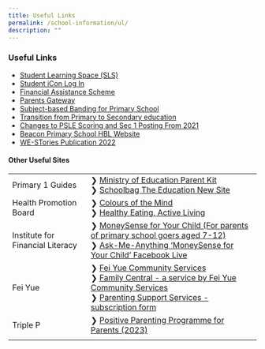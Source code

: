 ```yaml
---
title: Useful Links
permalink: /school-information/ul/
description: ""
---
```

### Useful Links

*   [Student Learning Space (SLS)](https://vle.learning.moe.edu.sg/login)
*   [Student iCon Log In](https://workspace.google.com/dashboard)  
*   [Financial Assistance Scheme](https://www.moe.gov.sg/financial-matters/financial-assistance)  
*   [Parents Gateway](https://pg.moe.edu.sg/)  
*   [Subject-based Banding for Primary School](https://www.moe.gov.sg/primary/curriculum/subject-based-banding)  
*   [Transition from Primary to Secondary education](https://www.moe.gov.sg/secondary/transition-to-secondary)  
*   [Changes to PSLE Scoring and Sec 1 Posting From 2021](https://www.moe.gov.sg/microsites/psle-fsbb/psle/main.html)  
*   [Beacon Primary School HBL Website](https://sites.google.com/beaconpri.sg/home-based-learning/home)
*   [WE-STories Publication 2022](https://online.fliphtml5.com/obrr/qkde/)

#### Other Useful Sites

|  |  |
| -------- | -------- |
| Primary 1 Guides     | ❯ [Ministry of Education Parent Kit](https://www.moe.gov.sg/parentkit)<br>❯ [Schoolbag The Education New Site](https://www.schoolbag.edu.sg/)     |
| Health Promotion Board      | ❯ [Colours of the Mind](https://www.healthhub.sg/programmes/183/parent-hub/activities-workshops-parents/cotm-one)<br>❯ [Healthy Eating, Active Living](https://www.healthhub.sg/programmes/183/parent-hub/activities-workshops-parents/healthy-eating-active-living)     |
| Institute for Financial Literacy     | ❯ [MoneySense for Your Child (For parents of primary school goers aged 7-12)](/files/MoneySense_Primary%20Sch%20EDM%202022.pdf)<br>❯ [Ask-Me-Anything ‘MoneySense for Your Child’ Facebook Live](/files/AMA%20MoneySense%20For%20Your%20Child.pdf)     |
| Fei Yue     | ❯ [Fei Yue Community Services](https://www.fycs.org/)<br>❯ [Family Central - a service by Fei Yue Community Services](https://www.family-central.sg/)<br>❯ [Parenting Support Services - subscription form](https://forms.office.com/pages/responsepage.aspx?id=enp5W2h6KEyJkTbCaPjr60xXTovmoVVHr8HSB-0UwTtUMk81RjhRSTZSOUhFWEZTVUswQ0pNMlhDQS4u)     |
| Triple P     | ❯ [Positive Parenting Programme for Parents (2023)](/files/PPP2023.pdf)     |
|      |       |
